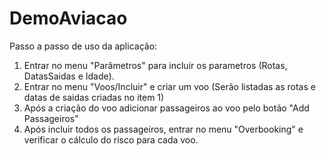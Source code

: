 # DemoAviacao

Passo a passo de uso da aplicação:

1) Entrar no menu "Parâmetros" para incluir os parametros (Rotas, DatasSaidas e Idade).
2) Entrar no menu "Voos/Incluir" e criar um voo (Serão listadas as rotas e datas de saidas criadas no item 1)
3) Após a criação do voo adicionar passageiros ao voo pelo botão "Add Passageiros"
4) Após incluir todos os passageiros, entrar no menu "Overbooking" e verificar o cálculo do risco para cada voo.
